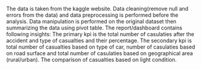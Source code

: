 The data is taken from the kaggle website.
Data cleaning(remove null and errors from the data) and data preprocessing is performed before the analysis.
Data manipulation is performed on the original dataset then summarizing the data using pivot table.
The report/dashboard contains following insights:
The primary kpi is the total number of casulaties after the accident and type of casualties and their percentage.
The secondary kpi is total number of casualties based on type of car, number of casulaties based on road surface and total number of casulaties based on geographical area (rural/urban).
The comparison of casualties based on light condition.
